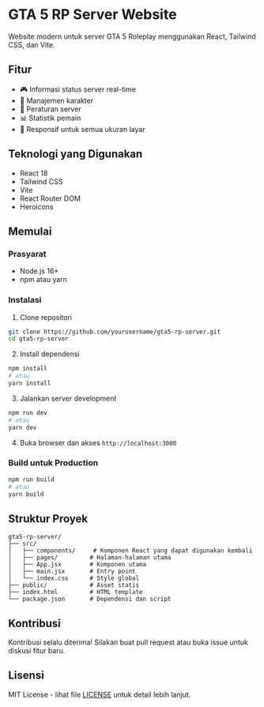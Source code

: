 # GTA 5 RP Server Website

Website modern untuk server GTA 5 Roleplay menggunakan React, Tailwind CSS, dan Vite.

## Fitur

- 🎮 Informasi status server real-time
- 👥 Manajemen karakter
- 📜 Peraturan server
- 📊 Statistik pemain
- 📱 Responsif untuk semua ukuran layar

## Teknologi yang Digunakan

- React 18
- Tailwind CSS
- Vite
- React Router DOM
- Heroicons

## Memulai

### Prasyarat

- Node.js 16+ 
- npm atau yarn

### Instalasi

1. Clone repositori
```bash
git clone https://github.com/yourusername/gta5-rp-server.git
cd gta5-rp-server
```

2. Install dependensi
```bash
npm install
# atau
yarn install
```

3. Jalankan server development
```bash
npm run dev
# atau
yarn dev
```

4. Buka browser dan akses `http://localhost:3000`

### Build untuk Production

```bash
npm run build
# atau
yarn build
```

## Struktur Proyek

```
gta5-rp-server/
├── src/
│   ├── components/     # Komponen React yang dapat digunakan kembali
│   ├── pages/         # Halaman-halaman utama
│   ├── App.jsx        # Komponen utama
│   ├── main.jsx       # Entry point
│   └── index.css      # Style global
├── public/            # Asset statis
├── index.html         # HTML template
└── package.json       # Dependensi dan script
```

## Kontribusi

Kontribusi selalu diterima! Silakan buat pull request atau buka issue untuk diskusi fitur baru.

## Lisensi

MIT License - lihat file [LICENSE](LICENSE) untuk detail lebih lanjut. 